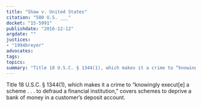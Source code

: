 ```yaml
---
title: "Shaw v. United States"
citation: "580 U.S. ___"
docket: "15-5991"
publishdate: "2016-12-12"
argdate: ""
justices:
- "1994breyer"
advocates:
tags:
topics:
summary: "Title 18 U.S.C. § 1344(1), which makes it a crime to “knowingly execut[e] a scheme . . . to defraud a financial institution,” covers schemes to deprive a bank of money in a customer’s deposit account."
---
```

Title 18 U.S.C. § 1344(1), which makes it a crime to “knowingly execut[e] a scheme . . . to defraud a financial institution,” covers schemes to deprive a bank of money in a customer’s deposit account.

